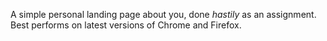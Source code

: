A simple personal landing page about you, done *hastily* as an assignment. Best performs on latest versions of Chrome and Firefox.